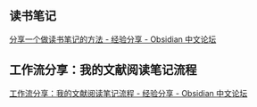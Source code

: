 ## 读书笔记

[分享一个做读书笔记的方法 - 经验分享 - Obsidian 中文论坛](https://forum-zh.obsidian.md/t/topic/28859/1)

## 工作流分享：我的文献阅读笔记流程

[工作流分享：我的文献阅读笔记流程 - 经验分享 - Obsidian 中文论坛](https://forum-zh.obsidian.md/t/topic/292)